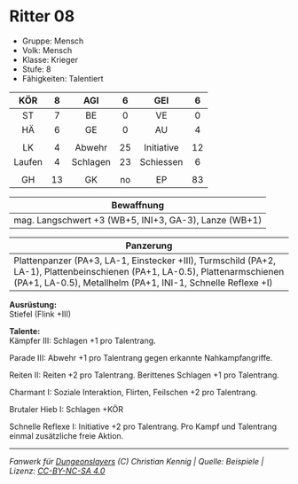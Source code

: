 # Ritter 08  
- Gruppe: Mensch  
- Volk: Mensch  
- Klasse: Krieger  
- Stufe: 8  
- Fähigkeiten: Talentiert  


| KÖR | 8 | AGI | 6 | GEI | 6 |
| :-: | :-: | :-: | :-: | :-: | :-: |
| ST | 7 | BE | 0 | VE | 0 |
| HÄ | 6 | GE | 0 | AU | 4 |
|  |
| LK | 4 | Abwehr | 25 | Initiative | 12 |
| Laufen | 4 | Schlagen | 23 | Schiessen | 6 |
|  |
| GH | 13 | GK | no | EP | 83 |

| Bewaffnung |
| --- |
| mag. Langschwert +3 (WB+5, INI+3, GA-3), Lanze (WB+1) |


| Panzerung |
| --- |
| Plattenpanzer (PA+3, LA-1, Einstecker +III), Turmschild (PA+2, LA-1), Plattenbeinschienen (PA+1, LA-0.5), Plattenarmschienen (PA+1, LA-0.5), Metallhelm (PA+1, INI-1, Schnelle Reflexe +I) |


**Ausrüstung:**  
Stiefel (Flink +III)

**Talente:**  
Kämpfer III: Schlagen +1 pro Talentrang.

Parade III: Abwehr +1 pro Talentrang gegen erkannte Nahkampfangriffe.

Reiten II: Reiten +2 pro Talentrang. Berittenes Schlagen +1 pro Talentrang.

Charmant I: Soziale Interaktion, Flirten, Feilschen +2 pro Talentrang.

Brutaler Hieb I: Schlagen +KÖR

Schnelle Reflexe I: Initiative +2 pro Talentrang. Pro Kampf und Talentrang einmal zusätzliche freie Aktion.





___
*Fanwerk für [Dungeonslayers](https://www.dungeonslayers.net/) (C) Christian Kennig | Quelle: Beispiele | Lizenz: [CC-BY-NC-SA 4.0](https://creativecommons.org/licenses/by-nc-sa/4.0/deed.de)*